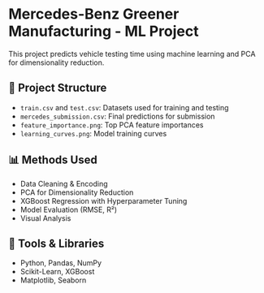 # Mercedes-Benz Greener Manufacturing - ML Project

This project predicts vehicle testing time using machine learning and PCA for dimensionality reduction.

## 📂 Project Structure
- `train.csv` and `test.csv`: Datasets used for training and testing
- `mercedes_submission.csv`: Final predictions for submission
- `feature_importance.png`: Top PCA feature importances
- `learning_curves.png`: Model training curves

## 📊 Methods Used
- Data Cleaning & Encoding
- PCA for Dimensionality Reduction
- XGBoost Regression with Hyperparameter Tuning
- Model Evaluation (RMSE, R²)
- Visual Analysis

## 🚀 Tools & Libraries
- Python, Pandas, NumPy
- Scikit-Learn, XGBoost
- Matplotlib, Seaborn


